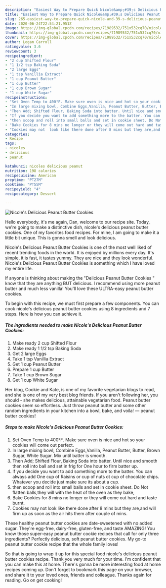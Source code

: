 ```yaml
---
description: "Easiest Way to Prepare Quick Nicole&amp;#39;s Delicious Peanut Butter Cookies"
title: "Easiest Way to Prepare Quick Nicole&amp;#39;s Delicious Peanut Butter Cookies"
slug: 265-easiest-way-to-prepare-quick-nicole-and-39-s-delicious-peanut-butter-cookies
date: 2020-06-24T22:54:21.951Z
image: https://img-global.cpcdn.com/recipes/71989532/751x532cq70/nicoles-delicious-peanut-butter-cookies-recipe-main-photo.jpg
thumbnail: https://img-global.cpcdn.com/recipes/71989532/751x532cq70/nicoles-delicious-peanut-butter-cookies-recipe-main-photo.jpg
cover: https://img-global.cpcdn.com/recipes/71989532/751x532cq70/nicoles-delicious-peanut-butter-cookies-recipe-main-photo.jpg
author: Logan Carroll
ratingvalue: 3.6
reviewcount: 3
recipeingredient:
- "2 cup Shifted Flour"
- "1 1/2 tsp Baking Soda"
- "2 large Eggs"
- "1 tsp Vanillia Extract"
- "1 cup Peanut Butter"
- "1 cup Butter"
- "1 cup Brown Sugar"
- "1 cup White Sugar"
recipeinstructions:
- "Set Oven Temp to 400°F. Make sure oven is nice and hot so your cookies will come out perfect."
- "In large mixing bowl, Combine Eggs,Vanilla, Peanut Butter, Butter, Brown Sugar, White Sugar. Mix until batter is smooth."
- "Then Add; Shifted Flour, Baking Soda into batter. Until nice and smooth then roll into ball and set in frig for One hour to firm batter up."
- "If you decide you want to add something more to the batter. You can always add One cup of Raisins or cup of nuts ot cup of chocolate chips. Whatever you decide just make sure its about a cup."
- "then scoop and roll into small balls and set in cookie sheet. Do Not flatten balls,they will with the heat of the oven as they bake,"
- "Bake Cookies for 8 mins no longer or they will come out hard and taste burnt."
- "Cookies may not  look like there done after 8 mins but they are,and will firm up as soon as the air hits them after couple of mins."
categories:
- Recipe
tags:
- nicoles
- delicious
- peanut

katakunci: nicoles delicious peanut 
nutrition: 198 calories
recipecuisine: American
preptime: "PT27M"
cooktime: "PT55M"
recipeyield: "4"
recipecategory: Dessert

---
```



![Nicole&#39;s Delicious Peanut Butter Cookies](https://img-global.cpcdn.com/recipes/71989532/751x532cq70/nicoles-delicious-peanut-butter-cookies-recipe-main-photo.jpg)

Hello everybody, it's me again, Dan, welcome to our recipe site. Today, we're going to make a distinctive dish, nicole&#39;s delicious peanut butter cookies. One of my favorites food recipes. For mine, I am going to make it a little bit unique. This is gonna smell and look delicious.

Nicole&#39;s Delicious Peanut Butter Cookies is one of the most well liked of recent trending foods in the world. It is enjoyed by millions every day. It's simple, it is fast, it tastes yummy. They are nice and they look wonderful. Nicole&#39;s Delicious Peanut Butter Cookies is something which I have loved my entire life.

If anyone is thinking about making the &#34;Delicious Peanut Butter Cookies &#34; know that they are anything BUT delicious. I recommend using more peanut butter and much less vanilla! You&#39;ll love these ULTRA-easy peanut butter cookies.


To begin with this recipe, we must first prepare a few components. You can cook nicole&#39;s delicious peanut butter cookies using 8 ingredients and 7 steps. Here is how you can achieve it.

<!--inarticleads1-->

##### The ingredients needed to make Nicole&#39;s Delicious Peanut Butter Cookies:

1. Make ready 2 cup Shifted Flour
1. Make ready 1 1/2 tsp Baking Soda
1. Get 2 large Eggs
1. Take 1 tsp Vanillia Extract
1. Get 1 cup Peanut Butter
1. Prepare 1 cup Butter
1. Take 1 cup Brown Sugar
1. Get 1 cup White Sugar


Her blog, Cookie and Kate, is one of my favorite vegetarian blogs to read, and she is one of my very best blog friends. If you aren&#39;t following her, you should - she makes delicious, attainable vegetarian food. Peanut butter cookies seem so effortless. Just throw peanut butter and some other random ingredients in your kitchen into a bowl, bake, and voila! — peanut butter cookies! 

<!--inarticleads2-->

##### Steps to make Nicole&#39;s Delicious Peanut Butter Cookies:

1. Set Oven Temp to 400°F. Make sure oven is nice and hot so your cookies will come out perfect.
1. In large mixing bowl, Combine Eggs,Vanilla, Peanut Butter, Butter, Brown Sugar, White Sugar. Mix until batter is smooth.
1. Then Add; Shifted Flour, Baking Soda into batter. Until nice and smooth then roll into ball and set in frig for One hour to firm batter up.
1. If you decide you want to add something more to the batter. You can always add One cup of Raisins or cup of nuts ot cup of chocolate chips. Whatever you decide just make sure its about a cup.
1. then scoop and roll into small balls and set in cookie sheet. Do Not flatten balls,they will with the heat of the oven as they bake,
1. Bake Cookies for 8 mins no longer or they will come out hard and taste burnt.
1. Cookies may not  look like there done after 8 mins but they are,and will firm up as soon as the air hits them after couple of mins.


These healthy peanut butter cookies are date-sweetened with no added sugar. They&#39;re egg-free, dairy-free, gluten-free, and taste AMAZING! You know those super-easy peanut butter cookie recipes that call for only three ingredients? Perfectly delicious, soft peanut butter cookies. My go-to peanut butter cookie recipe that the whole family loves! 

So that is going to wrap it up for this special food nicole&#39;s delicious peanut butter cookies recipe. Thank you very much for your time. I'm confident that you can make this at home. There's gonna be more interesting food at home recipes coming up. Don't forget to bookmark this page on your browser, and share it to your loved ones, friends and colleague. Thanks again for reading. Go on get cooking!
